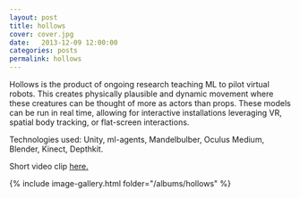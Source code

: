 ```yaml
---
layout: post
title: hollows
cover: cover.jpg
date:   2013-12-09 12:00:00
categories: posts
permalink: hollows
---
```


Hollows is the product of ongoing research teaching ML to pilot virtual robots. This creates physically plausible and dynamic movement where these creatures can be thought of more as actors than props.
These models can be run in real time, allowing for interactive installations leveraging VR, spatial body tracking, or flat-screen interactions.

Technologies used: Unity, ml-agents, Mandelbulber, Oculus Medium, Blender, Kinect, Depthkit.

Short video clip [here.](/hollows_00.mp4)

{% include image-gallery.html folder="/albums/hollows" %}
